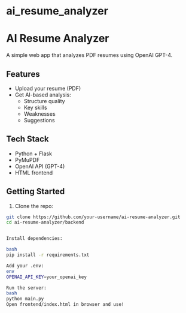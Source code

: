 # ai_resume_analyzer
# AI Resume Analyzer

A simple web app that analyzes PDF resumes using OpenAI GPT-4.

## Features
- Upload your resume (PDF)
- Get AI-based analysis:
  - Structure quality
  - Key skills
  - Weaknesses
  - Suggestions

## Tech Stack
- Python + Flask
- PyMuPDF
- OpenAI API (GPT-4)
- HTML frontend

## Getting Started

1. Clone the repo:

```bash
git clone https://github.com/your-username/ai-resume-analyzer.git
cd ai-resume-analyzer/backend


Install dependencies:

bash
pip install -r requirements.txt

Add your .env:
env
OPENAI_API_KEY=your_openai_key

Run the server:
bash
python main.py
Open frontend/index.html in browser and use!
